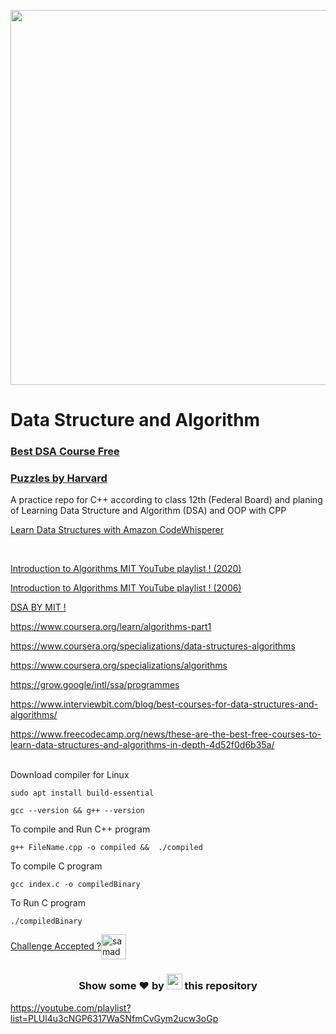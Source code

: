 <p align="center">
  <a href="https://leetcode.com/shehza-d">
    <img width= "600px" src="https://user-images.githubusercontent.com/70039999/134757348-c3cef085-5907-40f5-bfba-5ebf6140aab6.png"/>
  </a>
</p>

# Data Structure and Algorithm

### [Best DSA Course Free](https://youtube.com/playlist?list=PLDzeHZWIZsTryvtXdMr6rPh4IDexB5NIA)

### [Puzzles by Harvard](https://cs50.harvard.edu/x/2023/puzzles/)

A practice repo for C++ according to class 12th (Federal Board) and planing of Learning Data Structure and Algorithm (DSA) and OOP with CPP

[Learn Data Structures with Amazon CodeWhisperer](https://youtube.com/playlist?list=PL5bUlblGfe0IOZEW8KBAzc1bCW8UcarAD&si=PtxWdvDY-WUG3irJ) 

<br>

[Introduction to Algorithms MIT YouTube playlist ! (2020)](https://www.youtube.com/playlist?list=PLUl4u3cNGP63EdVPNLG3ToM6LaEUuStEY)

[Introduction to Algorithms MIT YouTube playlist ! (2006)](https://youtube.com/playlist?list=PLUl4u3cNGP61Oq3tWYp6V_F-5jb5L2iHb)

[DSA BY MIT !](https://ocw.mit.edu/courses/6-006-introduction-to-algorithms-spring-2020/)

https://www.coursera.org/learn/algorithms-part1

https://www.coursera.org/specializations/data-structures-algorithms

https://www.coursera.org/specializations/algorithms

https://grow.google/intl/ssa/programmes

https://www.interviewbit.com/blog/best-courses-for-data-structures-and-algorithms/

https://www.freecodecamp.org/news/these-are-the-best-free-courses-to-learn-data-structures-and-algorithms-in-depth-4d52f0d6b35a/

<br>
Download compiler for Linux

```
sudo apt install build-essential
```

```
gcc --version && g++ --version
```

To compile and Run C++ program

```
g++ FileName.cpp -o compiled &&  ./compiled
```

To compile C program

```
gcc index.c -o compiledBinary
```

To Run C program

```
./compiledBinary
```

<a href="https://leetcode.com/shehza_d/" target="blank">Challenge Accepted ?<img align="center" src="https://raw.githubusercontent.com/rahuldkjain/github-profile-readme-generator/master/src/images/icons/Social/leet-code.svg" alt="samadpls" height="40" width="40" /></a>

<h3 align="center">Show some ❤️ by <img src="https://imgur.com/o7ncZFp.jpg" height=25px width=25px> this repository</h3>

https://youtube.com/playlist?list=PLUl4u3cNGP6317WaSNfmCvGym2ucw3oGp
